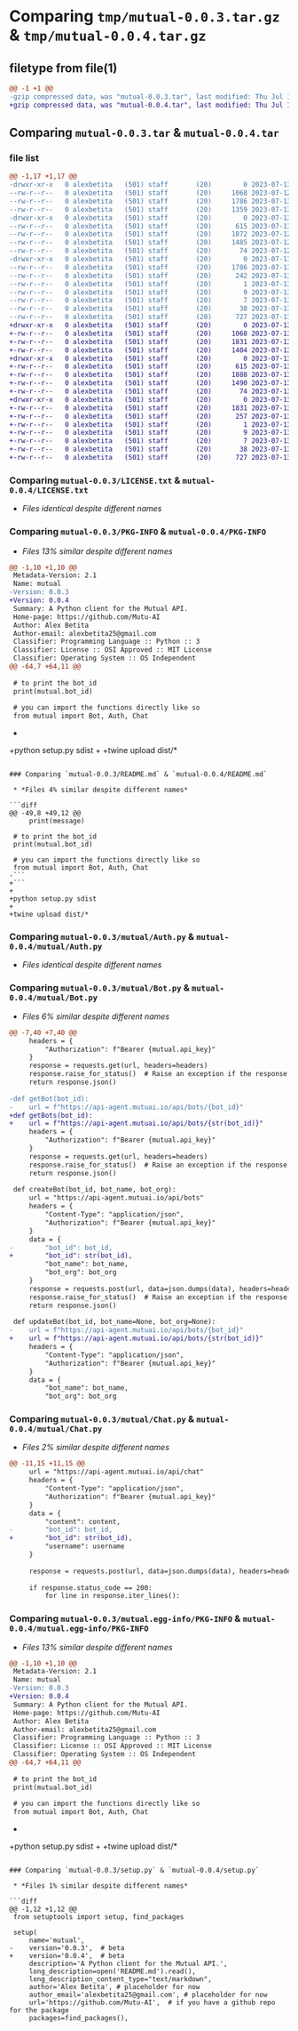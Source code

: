 # Comparing `tmp/mutual-0.0.3.tar.gz` & `tmp/mutual-0.0.4.tar.gz`

## filetype from file(1)

```diff
@@ -1 +1 @@
-gzip compressed data, was "mutual-0.0.3.tar", last modified: Thu Jul 13 02:57:36 2023, max compression
+gzip compressed data, was "mutual-0.0.4.tar", last modified: Thu Jul 13 03:46:59 2023, max compression
```

## Comparing `mutual-0.0.3.tar` & `mutual-0.0.4.tar`

### file list

```diff
@@ -1,17 +1,17 @@
-drwxr-xr-x   0 alexbetita   (501) staff       (20)        0 2023-07-13 02:57:36.720482 mutual-0.0.3/
--rw-r--r--   0 alexbetita   (501) staff       (20)     1068 2023-07-12 18:54:58.000000 mutual-0.0.3/LICENSE.txt
--rw-r--r--   0 alexbetita   (501) staff       (20)     1786 2023-07-13 02:57:36.720209 mutual-0.0.3/PKG-INFO
--rw-r--r--   0 alexbetita   (501) staff       (20)     1359 2023-07-13 01:25:22.000000 mutual-0.0.3/README.md
-drwxr-xr-x   0 alexbetita   (501) staff       (20)        0 2023-07-13 02:57:36.718676 mutual-0.0.3/mutual/
--rw-r--r--   0 alexbetita   (501) staff       (20)      615 2023-07-13 02:56:49.000000 mutual-0.0.3/mutual/Auth.py
--rw-r--r--   0 alexbetita   (501) staff       (20)     1872 2023-07-12 21:23:23.000000 mutual-0.0.3/mutual/Bot.py
--rw-r--r--   0 alexbetita   (501) staff       (20)     1485 2023-07-12 21:23:32.000000 mutual-0.0.3/mutual/Chat.py
--rw-r--r--   0 alexbetita   (501) staff       (20)       74 2023-07-12 21:58:57.000000 mutual-0.0.3/mutual/__init__.py
-drwxr-xr-x   0 alexbetita   (501) staff       (20)        0 2023-07-13 02:57:36.719752 mutual-0.0.3/mutual.egg-info/
--rw-r--r--   0 alexbetita   (501) staff       (20)     1786 2023-07-13 02:57:36.000000 mutual-0.0.3/mutual.egg-info/PKG-INFO
--rw-r--r--   0 alexbetita   (501) staff       (20)      242 2023-07-13 02:57:36.000000 mutual-0.0.3/mutual.egg-info/SOURCES.txt
--rw-r--r--   0 alexbetita   (501) staff       (20)        1 2023-07-13 02:57:36.000000 mutual-0.0.3/mutual.egg-info/dependency_links.txt
--rw-r--r--   0 alexbetita   (501) staff       (20)        9 2023-07-13 02:57:36.000000 mutual-0.0.3/mutual.egg-info/requires.txt
--rw-r--r--   0 alexbetita   (501) staff       (20)        7 2023-07-13 02:57:36.000000 mutual-0.0.3/mutual.egg-info/top_level.txt
--rw-r--r--   0 alexbetita   (501) staff       (20)       38 2023-07-13 02:57:36.720539 mutual-0.0.3/setup.cfg
--rw-r--r--   0 alexbetita   (501) staff       (20)      727 2023-07-13 02:57:35.000000 mutual-0.0.3/setup.py
+drwxr-xr-x   0 alexbetita   (501) staff       (20)        0 2023-07-13 03:46:59.504562 mutual-0.0.4/
+-rw-r--r--   0 alexbetita   (501) staff       (20)     1068 2023-07-13 03:33:58.000000 mutual-0.0.4/LICENSE.txt
+-rw-r--r--   0 alexbetita   (501) staff       (20)     1831 2023-07-13 03:46:59.504316 mutual-0.0.4/PKG-INFO
+-rw-r--r--   0 alexbetita   (501) staff       (20)     1404 2023-07-13 03:44:59.000000 mutual-0.0.4/README.md
+drwxr-xr-x   0 alexbetita   (501) staff       (20)        0 2023-07-13 03:46:59.502982 mutual-0.0.4/mutual/
+-rw-r--r--   0 alexbetita   (501) staff       (20)      615 2023-07-13 03:33:58.000000 mutual-0.0.4/mutual/Auth.py
+-rw-r--r--   0 alexbetita   (501) staff       (20)     1888 2023-07-13 03:45:58.000000 mutual-0.0.4/mutual/Bot.py
+-rw-r--r--   0 alexbetita   (501) staff       (20)     1490 2023-07-13 03:45:25.000000 mutual-0.0.4/mutual/Chat.py
+-rw-r--r--   0 alexbetita   (501) staff       (20)       74 2023-07-13 03:33:58.000000 mutual-0.0.4/mutual/__init__.py
+drwxr-xr-x   0 alexbetita   (501) staff       (20)        0 2023-07-13 03:46:59.504000 mutual-0.0.4/mutual.egg-info/
+-rw-r--r--   0 alexbetita   (501) staff       (20)     1831 2023-07-13 03:46:59.000000 mutual-0.0.4/mutual.egg-info/PKG-INFO
+-rw-r--r--   0 alexbetita   (501) staff       (20)      257 2023-07-13 03:46:59.000000 mutual-0.0.4/mutual.egg-info/SOURCES.txt
+-rw-r--r--   0 alexbetita   (501) staff       (20)        1 2023-07-13 03:46:59.000000 mutual-0.0.4/mutual.egg-info/dependency_links.txt
+-rw-r--r--   0 alexbetita   (501) staff       (20)        9 2023-07-13 03:46:59.000000 mutual-0.0.4/mutual.egg-info/requires.txt
+-rw-r--r--   0 alexbetita   (501) staff       (20)        7 2023-07-13 03:46:59.000000 mutual-0.0.4/mutual.egg-info/top_level.txt
+-rw-r--r--   0 alexbetita   (501) staff       (20)       38 2023-07-13 03:46:59.504610 mutual-0.0.4/setup.cfg
+-rw-r--r--   0 alexbetita   (501) staff       (20)      727 2023-07-13 03:46:57.000000 mutual-0.0.4/setup.py
```

### Comparing `mutual-0.0.3/LICENSE.txt` & `mutual-0.0.4/LICENSE.txt`

 * *Files identical despite different names*

### Comparing `mutual-0.0.3/PKG-INFO` & `mutual-0.0.4/PKG-INFO`

 * *Files 13% similar despite different names*

```diff
@@ -1,10 +1,10 @@
 Metadata-Version: 2.1
 Name: mutual
-Version: 0.0.3
+Version: 0.0.4
 Summary: A Python client for the Mutual API.
 Home-page: https://github.com/Mutu-AI
 Author: Alex Betita
 Author-email: alexbetita25@gmail.com
 Classifier: Programming Language :: Python :: 3
 Classifier: License :: OSI Approved :: MIT License
 Classifier: Operating System :: OS Independent
@@ -64,7 +64,11 @@
 
 # to print the bot_id
 print(mutual.bot_id)
 
 # you can import the functions directly like so
 from mutual import Bot, Auth, Chat
 ```
+
+python setup.py sdist
+
+twine upload dist/*
```

### Comparing `mutual-0.0.3/README.md` & `mutual-0.0.4/README.md`

 * *Files 4% similar despite different names*

```diff
@@ -49,8 +49,12 @@
     print(message)
 
 # to print the bot_id
 print(mutual.bot_id)
 
 # you can import the functions directly like so
 from mutual import Bot, Auth, Chat
-```
+```
+
+python setup.py sdist
+
+twine upload dist/*
```

### Comparing `mutual-0.0.3/mutual/Auth.py` & `mutual-0.0.4/mutual/Auth.py`

 * *Files identical despite different names*

### Comparing `mutual-0.0.3/mutual/Bot.py` & `mutual-0.0.4/mutual/Bot.py`

 * *Files 6% similar despite different names*

```diff
@@ -7,40 +7,40 @@
     headers = {
         "Authorization": f"Bearer {mutual.api_key}"
     }
     response = requests.get(url, headers=headers)
     response.raise_for_status()  # Raise an exception if the response contains an HTTP error status code
     return response.json()
 
-def getBot(bot_id):
-    url = f"https://api-agent.mutuai.io/api/bots/{bot_id}"
+def getBots(bot_id):
+    url = f"https://api-agent.mutuai.io/api/bots/{str(bot_id)}"
     headers = {
         "Authorization": f"Bearer {mutual.api_key}"
     }
     response = requests.get(url, headers=headers)
     response.raise_for_status()  # Raise an exception if the response contains an HTTP error status code
     return response.json()
 
 def createBot(bot_id, bot_name, bot_org):
     url = "https://api-agent.mutuai.io/api/bots"
     headers = {
         "Content-Type": "application/json",
         "Authorization": f"Bearer {mutual.api_key}"
     }
     data = {
-        "bot_id": bot_id,
+        "bot_id": str(bot_id),
         "bot_name": bot_name,
         "bot_org": bot_org
     }
     response = requests.post(url, data=json.dumps(data), headers=headers)
     response.raise_for_status()  # Raise an exception if the response contains an HTTP error status code
     return response.json()
 
 def updateBot(bot_id, bot_name=None, bot_org=None):
-    url = f"https://api-agent.mutuai.io/api/bots/{bot_id}"
+    url = f"https://api-agent.mutuai.io/api/bots/{str(bot_id)}"
     headers = {
         "Content-Type": "application/json",
         "Authorization": f"Bearer {mutual.api_key}"
     }
     data = {
         "bot_name": bot_name,
         "bot_org": bot_org
```

### Comparing `mutual-0.0.3/mutual/Chat.py` & `mutual-0.0.4/mutual/Chat.py`

 * *Files 2% similar despite different names*

```diff
@@ -11,15 +11,15 @@
     url = "https://api-agent.mutuai.io/api/chat"
     headers = {
         "Content-Type": "application/json",
         "Authorization": f"Bearer {mutual.api_key}"
     }
     data = {
         "content": content,
-        "bot_id": bot_id,
+        "bot_id": str(bot_id),
         "username": username
     }
 
     response = requests.post(url, data=json.dumps(data), headers=headers, stream=True)
 
     if response.status_code == 200:
         for line in response.iter_lines():
```

### Comparing `mutual-0.0.3/mutual.egg-info/PKG-INFO` & `mutual-0.0.4/mutual.egg-info/PKG-INFO`

 * *Files 13% similar despite different names*

```diff
@@ -1,10 +1,10 @@
 Metadata-Version: 2.1
 Name: mutual
-Version: 0.0.3
+Version: 0.0.4
 Summary: A Python client for the Mutual API.
 Home-page: https://github.com/Mutu-AI
 Author: Alex Betita
 Author-email: alexbetita25@gmail.com
 Classifier: Programming Language :: Python :: 3
 Classifier: License :: OSI Approved :: MIT License
 Classifier: Operating System :: OS Independent
@@ -64,7 +64,11 @@
 
 # to print the bot_id
 print(mutual.bot_id)
 
 # you can import the functions directly like so
 from mutual import Bot, Auth, Chat
 ```
+
+python setup.py sdist
+
+twine upload dist/*
```

### Comparing `mutual-0.0.3/setup.py` & `mutual-0.0.4/setup.py`

 * *Files 1% similar despite different names*

```diff
@@ -1,12 +1,12 @@
 from setuptools import setup, find_packages
 
 setup(
     name='mutual',
-    version='0.0.3',  # beta
+    version='0.0.4',  # beta
     description='A Python client for the Mutual API.',
     long_description=open('README.md').read(),
     long_description_content_type="text/markdown",
     author='Alex Betita', # placeholder for now
     author_email='alexbetita25@gmail.com', # placeholder for now
     url='https://github.com/Mutu-AI',  # if you have a github repo for the package
     packages=find_packages(),
```

